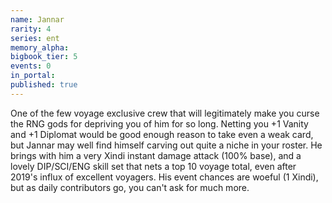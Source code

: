 ```yaml
---
name: Jannar
rarity: 4
series: ent
memory_alpha:
bigbook_tier: 5
events: 0
in_portal:
published: true
---
```


One of the few voyage exclusive crew that will legitimately make you curse the RNG gods for depriving you of him for so long. Netting you +1 Vanity and +1 Diplomat would be good enough reason to take even a weak card, but Jannar may well find himself carving out quite a niche in your roster. He brings with him a very Xindi instant damage attack (100% base), and a lovely DIP/SCI/ENG skill set that nets a top 10 voyage total, even after 2019's influx of excellent voyagers. His event chances are woeful (1 Xindi), but as daily contributors go, you can't ask for much more.

